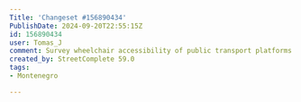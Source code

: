 ```yaml
---
Title: 'Changeset #156890434'
PublishDate: 2024-09-20T22:55:15Z
id: 156890434
user: Tomas_J
comment: Survey wheelchair accessibility of public transport platforms
created_by: StreetComplete 59.0
tags:
- Montenegro

---
```

